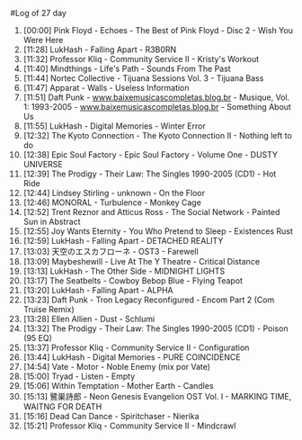 #Log of 27 day

1. [00:00] Pink Floyd - Echoes - The Best of Pink Floyd - Disc 2 - Wish You Were Here
1. [11:28] LukHash - Falling Apart - R3B0RN
1. [11:32] Professor Kliq - Community Service II - Kristy's Workout
1. [11:40] Mindthings - Life's Path - Sounds From The Past
1. [11:44] Nortec Collective - Tijuana Sessions Vol. 3 - Tijuana Bass
1. [11:47] Apparat - Walls - Useless Information
1. [11:51] Daft Punk - www.baixemusicascompletas.blog.br - Musique, Vol. 1: 1993-2005 - www.baixemusicascompletas.blog.br - Something About Us
1. [11:55] LukHash - Digital Memories - Winter Error
1. [12:32] The Kyoto Connection - The Kyoto Connection II - Nothing left to do
1. [12:38] Epic Soul Factory - Epic Soul Factory - Volume One - DUSTY UNIVERSE
1. [12:39] The Prodigy - Their Law: The Singles 1990-2005 (CD1) - Hot Ride
1. [12:44] Lindsey Stirling - unknown - On the Floor
1. [12:46] MONORAL - Turbulence - Monkey Cage
1. [12:52] Trent Reznor and Atticus Ross - The Social Network - Painted Sun in Abstract
1. [12:55] Joy Wants Eternity - You Who Pretend to Sleep - Existences Rust
1. [12:59] LukHash - Falling Apart - DETACHED REALITY
1. [13:03] 天空のエスカフローネ - OST3 - Farewell
1. [13:09] Maybeshewill - Live At The Y Theatre - Critical Distance
1. [13:13] LukHash - The Other Side - MIDNIGHT LIGHTS
1. [13:17] The Seatbelts - Cowboy Bebop Blue - Flying Teapot
1. [13:20] LukHash - Falling Apart - ALPHA
1. [13:23] Daft Punk - Tron Legacy Reconfigured - Encom Part 2 (Com Truise Remix)
1. [13:28] Ellen Allien - Dust - Schlumi
1. [13:32] The Prodigy - Their Law: The Singles 1990-2005 (CD1) - Poison (95 EQ)
1. [13:37] Professor Kliq - Community Service II - Configuration
1. [13:44] LukHash - Digital Memories - PURE COINCIDENCE
1. [14:54] Vate - Motor - Noble Enemy (mix por Vate)
1. [15:00] Tryad - Listen - Empty
1. [15:06] Within Temptation - Mother Earth - Candles
1. [15:13] 鷺巣詩郎 - Neon Genesis Evangelion OST Vol. I - MARKING TIME, WAITNG FOR DEATH
1. [15:16] Dead Can Dance - Spiritchaser - Nierika
1. [15:21] Professor Kliq - Community Service II - Mindcrawl
